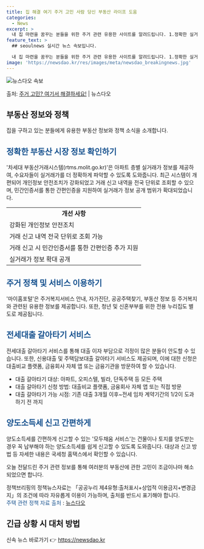```yaml
---
title: 집 해결 여기 주거 고민 사람 당신 부동산 라이프 도움
categories:
  - News
excerpt: >
  내 집 마련을 꿈꾸는 분들을 위한 주거 관련 유용한 사이트를 알려드립니다. 1.정확한 실거래가 정보는?차세대…
feature_text: >
  ## seoulnews 실시간 뉴스 속보입니다.

  내 집 마련을 꿈꾸는 분들을 위한 주거 관련 유용한 사이트를 알려드립니다. 1.정확한 실거래가 정보는?차세대…
image: 'https://newsdao.kr/res/images/meta/newsdao_breakingnews.jpg'
---
```


![뉴스다오 속보](https://newsdao.kr/res/images/meta/newsdao_breakingnews.jpg)

<p>출처: <a href="https://newsdao.kr/3316" rel="dofollow">주거 고민? 여기서 해결하세요!</a> | 뉴스다오</p>

<h2 data-ke-size="size26">부동산 정보와 정책</h2>
<p data-ke-size="size16">집을 구하고 있는 분들에게 유용한 부동산 정보와 정책 소식을 소개합니다.</p>

<h2><b><span style="color: #1a5490;">정확한 부동산 시장 정보 확인하기</span></b></h2>
<p data-ke-size="size16">'차세대 부동산거래시스템(rtms.molit.go.kr)'은 아파트 층별 실거래가 정보를 제공하여, 수요자들이 실거래가를 더 정확하게 파악할 수 있도록 도와줍니다. 최근 시스템이 개편되어 개인정보 안전조치가 강화되었고 거래 신고 내역을 전국 단위로 조회할 수 있으며, 민간인증서를 통한 간편인증을 지원하여 실거래가 정보 공개 범위가 확대되었습니다.</p>
<table>
  <tr>
    <td style="text-align: center; height: 17px;"><b>개선 사항</b></td>
  </tr>
  <tr>
    <td>강화된 개인정보 안전조치</td>
  </tr>
  <tr>
    <td>거래 신고 내역 전국 단위로 조회 가능</td>
  </tr>
  <tr>
    <td>거래 신고 시 민간인증서를 통한 간편인증 추가 지원</td>
  </tr>
  <tr>
    <td>실거래가 정보 확대 공개</td>
  </tr>
</table>

<h2><b><span style="color: #1a5490;">주거 정책 및 서비스 이용하기</span></b></h2>
<p data-ke-size="size16">'마이홈포털'은 주거복지서비스 안내, 자가진단, 공공주택찾기, 부동산 정보 등 주거복지와 관련된 유용한 정보를 제공합니다. 또한, 청년 및 신혼부부를 위한 전용 누리집도 별도로 제공됩니다.</p>

<h2><b><span style="color: #1a5490;">전세대출 갈아타기 서비스</span></b></h2>
<p data-ke-size="size16">전세대출 갈아타기 서비스를 통해 대출 이자 부담으로 걱정이 많은 분들이 안도할 수 있습니다. 또한, 신용대출 및 주택담보대출 갈아타기 서비스도 제공되며, 이에 대한 신청은 대출비교 플랫폼, 금융회사 자체 앱 또는 금융기관을 방문하여 할 수 있습니다.</p>
<ul>
  <li>대출 갈아타기 대상: 아파트, 오피스텔, 빌라, 단독주택 등 모든 주택</li>
  <li>대출 갈아타기 신청 방법: 대출비교 플랫폼, 금융회사 자체 앱 또는 직접 방문</li>
  <li>대출 갈아타기 가능 시점: 기존 대출 3개월 이후~전세 임차 계약기간의 1/2이 도과하기 전 까지</li>
</ul>

<h2><b><span style="color: #1a5490;">양도소득세 신고 간편하게</span></b></h2>
<p data-ke-size="size16">양도소득세를 간편하게 신고할 수 있는 '모두채움 서비스'는 건물이나 토지를 양도받는 경우 꼭 납부해야 하는 양도소득세를 쉽게 신고할 수 있도록 도와줍니다. 대상과 신고 방법 등 자세한 내용은 국세청 홈택스에서 확인할 수 있습니다.</p>

<p data-ke-size="size16">오늘 전달드린 주거 관련 정보를 통해 여러분의 부동산에 관한 고민이 조금이나마 해소되었으면 합니다.</p>
<p data-ke-size="size16">정책브리핑의 정책뉴스자료는 「공공누리 제4유형:출처표시+상업적 이용금지+변경금지」의 조건에 따라 자유롭게 이용이 가능하며, 출처를 반드시 표기해야 합니다. <br> <span style="color: #1a5490;">주택 관련 정책 자료 출처</span> : <a href="https://newsdao.kr/3316">뉴스다오</a> </p>
<h2 data-ke-size="size26">긴급 상황 시 대처 방법</h2>
 

신속 뉴스 바로가기 👉 <a href="https://newsdao.kr" rel="dofollow">https://newsdao.kr</a>


